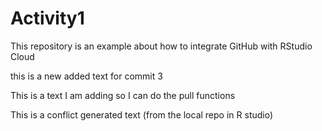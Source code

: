 # Activity1

This repository is an example about how to integrate GitHub with RStudio Cloud

this is a new added text for commit 3

This is a text I am adding so I can do the pull functions

This is a conflict generated text (from the local repo in R studio)